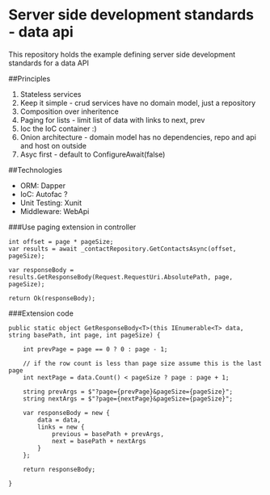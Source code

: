 # Server side development standards - data api

This repository holds the example defining server side development standards for a data API

##Principles

1. Stateless services
2. Keep it simple - crud services have no domain model, just a repository
3. Composition over inheritence
4. Paging for lists - limit list of data with links to next, prev
5. Ioc the IoC container :)
6. Onion architecture - domain model has no dependencies, repo and api and host on outside
7. Asyc first - default to ConfigureAwait(false)

##Technologies

- ORM: Dapper
- IoC: Autofac ?
- Unit Testing: Xunit
- Middleware: WebApi

###Use paging extension in controller
```CSharp 
int offset = page * pageSize;
var results = await _contactRepository.GetContactsAsync(offset, pageSize);
            
var responseBody = results.GetResponseBody(Request.RequestUri.AbsolutePath, page, pageSize);

return Ok(responseBody);
```

###Extension code
```CSharp
public static object GetResponseBody<T>(this IEnumerable<T> data, string basePath, int page, int pageSize) {

    int prevPage = page == 0 ? 0 : page - 1;

    // if the row count is less than page size assume this is the last page
    int nextPage = data.Count() < pageSize ? page : page + 1;

    string prevArgs = $"?page={prevPage}&pageSize={pageSize}";
    string nextArgs = $"?page={nextPage}&pageSize={pageSize}";

    var responseBody = new {
        data = data,
        links = new {
            previous = basePath + prevArgs,
            next = basePath + nextArgs
        }
    };

    return responseBody;

}
```